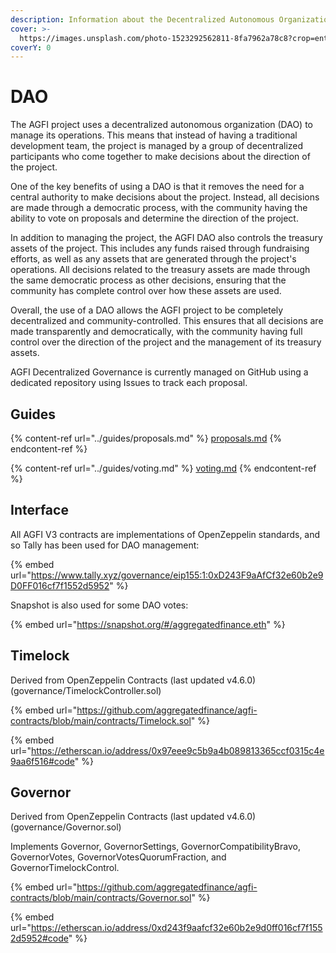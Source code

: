 ```yaml
---
description: Information about the Decentralized Autonomous Organization (DAO) of AGFI
cover: >-
  https://images.unsplash.com/photo-1523292562811-8fa7962a78c8?crop=entropy&cs=tinysrgb&fm=jpg&ixid=MnwxOTcwMjR8MHwxfHNlYXJjaHwxfHxnb3Zlcm5tZW50fGVufDB8fHx8MTY1Njk0MjQ4Mw&ixlib=rb-1.2.1&q=80
coverY: 0
---
```


# DAO

The AGFI project uses a decentralized autonomous organization (DAO) to manage its operations. This means that instead of having a traditional development team, the project is managed by a group of decentralized participants who come together to make decisions about the direction of the project.

One of the key benefits of using a DAO is that it removes the need for a central authority to make decisions about the project. Instead, all decisions are made through a democratic process, with the community having the ability to vote on proposals and determine the direction of the project.

In addition to managing the project, the AGFI DAO also controls the treasury assets of the project. This includes any funds raised through fundraising efforts, as well as any assets that are generated through the project's operations. All decisions related to the treasury assets are made through the same democratic process as other decisions, ensuring that the community has complete control over how these assets are used.

Overall, the use of a DAO allows the AGFI project to be completely decentralized and community-controlled. This ensures that all decisions are made transparently and democratically, with the community having full control over the direction of the project and the management of its treasury assets.

AGFI Decentralized Governance is currently managed on GitHub using a dedicated repository using Issues to track each proposal.

## Guides

{% content-ref url="../guides/proposals.md" %}
[proposals.md](../guides/proposals.md)
{% endcontent-ref %}

{% content-ref url="../guides/voting.md" %}
[voting.md](../guides/voting.md)
{% endcontent-ref %}

## Interface

All AGFI V3 contracts are implementations of OpenZeppelin standards, and so Tally has been used for DAO management:

{% embed url="https://www.tally.xyz/governance/eip155:1:0xD243F9aAfCf32e60b2e9D0FF016cf7f1552d5952" %}

Snapshot is also used for some DAO votes:

{% embed url="https://snapshot.org/#/aggregatedfinance.eth" %}

## Timelock

Derived from OpenZeppelin Contracts (last updated v4.6.0) (governance/TimelockController.sol)

{% embed url="https://github.com/aggregatedfinance/agfi-contracts/blob/main/contracts/Timelock.sol" %}

{% embed url="https://etherscan.io/address/0x97eee9c5b9a4b089813365ccf0315c4e9aa6f516#code" %}

## Governor

Derived from OpenZeppelin Contracts (last updated v4.6.0) (governance/Governor.sol)

Implements Governor, GovernorSettings, GovernorCompatibilityBravo, GovernorVotes, GovernorVotesQuorumFraction, and GovernorTimelockControl.

{% embed url="https://github.com/aggregatedfinance/agfi-contracts/blob/main/contracts/Governor.sol" %}

{% embed url="https://etherscan.io/address/0xd243f9aafcf32e60b2e9d0ff016cf7f1552d5952#code" %}
